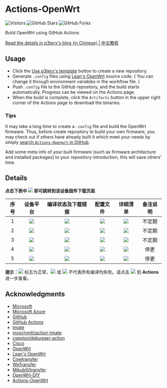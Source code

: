 # Actions-OpenWrt

![Visitors](https://visitor-badge.glitch.me/badge?page_id=zys91.Actions-OpenWrt)
![GitHub Stars](https://img.shields.io/github/stars/zys91/Actions-OpenWrt.svg?style=flat-square&label=Stars&logo=github)
![GitHub Forks](https://img.shields.io/github/forks/zys91/Actions-OpenWrt.svg?style=flat-square&label=Forks&logo=github)

Build OpenWrt using GitHub Actions

[Read the details in p3terx's blog (in Chinese) | 中文教程](https://p3terx.com/archives/build-openwrt-with-github-actions.html)


## Usage

- Click the [Use p3terx's template](https://github.com/P3TERX/Actions-OpenWrt/generate) button to create a new repository.
- Generate `.config` files using [Lean's OpenWrt](https://github.com/coolsnowwolf/lede) source code. ( You can change it through environment variables in the workflow file. )
- Push `.config` file to the GitHub repository, and the build starts automatically. Progress can be viewed on the Actions page.
- When the build is complete, click the `Artifacts` button in the upper right corner of the Actions page to download the binaries.

### Tips

It may take a long time to create a `.config` file and build the OpenWrt firmware. Thus, before create repository to build your own firmware, you may check out if others have already built it which meet your needs by simply [search `Actions-Openwrt` in GitHub](https://github.com/search?q=Actions-openwrt).

Add some meta info of your built firmware (such as firmware architecture and installed packages) to your repository introduction, this will save others' time.


## Details

**点击下表中 [![](https://img.shields.io/badge/设备-passing-32CD32.svg)](https://github.com/zys91/Actions-OpenWrt/actions) 即可跳转到该设备固件下载页面** 

|    序号   |     设备平台     |   编译状态及下载链接 |   配置文件   | 详细清单 | 备注说明 |
| :-----------------: | :-------------: |:-----------------: | :-----------------: |  :-----------------: |  :-----------------: |
| 1 |[![](https://img.shields.io/badge/OpenWrt-x86_64_(64位)-FFFFFF.svg)](https://github.com/zys91/Actions-OpenWrt/actions?query=workflow%3A%22Build+X86%2864bit%29+OpenWrt%22)|[![](https://github.com/zys91/Actions-OpenWrt/workflows/Build%20X86(64bit)%20OpenWrt/badge.svg)](https://github.com/zys91/Actions-OpenWrt/actions?query=workflow%3A%22Build+X86%2864bit%29+OpenWrt%22)|[![](https://img.shields.io/badge/编译-配置-orange.svg)](https://github.com/zys91/Actions-OpenWrt/blob/master/config/x86_64.config)|[![](https://img.shields.io/badge/插件-清单-orange.svg)](https://github.com/zys91/Actions-OpenWrt/blob/master/doc/luci-app_x86_64.txt)|不定期|
| 2 |[![](https://img.shields.io/badge/OpenWrt-红米_AC2100-FFFFFF.svg)](https://github.com/zys91/Actions-OpenWrt/actions?query=workflow%3A%22Build+Redmi+AC2100+OpenWrt%22)|[![](https://github.com/zys91/Actions-OpenWrt/workflows/Build%20Redmi%20AC2100%20OpenWrt/badge.svg)](https://github.com/zys91/Actions-OpenWrt/actions?query=workflow%3A%22Build+Redmi+AC2100+OpenWrt%22)|[![](https://img.shields.io/badge/编译-配置-orange.svg)](https://github.com/zys91/Actions-OpenWrt/blob/master/config/Redmi_AC2100.config)|[![](https://img.shields.io/badge/插件-清单-orange.svg)](https://github.com/zys91/Actions-OpenWrt/blob/master/doc/luci-app_Redmi_AC2100.txt)|不定期|
| 3 |[![](https://img.shields.io/badge/OpenWrt-小米_R4A_Gi-FFFFFF.svg)](https://github.com/zys91/Actions-OpenWrt/actions?query=workflow%3A%22Build+Xiaomi+R4A+Gi+OpenWrt%22)|[![](https://github.com/zys91/Actions-OpenWrt/workflows/Build%20Newifi%20D2%20OpenWrt/badge.svg)](https://github.com/zys91/Actions-OpenWrt/actions?query=workflow%3A%22Build+Xiaomi+R4A+Gi+OpenWrt%22)|[![](https://img.shields.io/badge/编译-配置-orange.svg)](https://github.com/zys91/Actions-OpenWrt/blob/master/config/Xiaomi_R4A_Gi.config)|[![](https://img.shields.io/badge/插件-清单-orange.svg)](https://github.com/zys91/Actions-OpenWrt/blob/master/doc/luci-app_Xiaomi_R4A_Gi.txt)|不定期|
| 4 |[![](https://img.shields.io/badge/OpenWrt-WPJ419-FFFFFF.svg)](https://github.com/zys91/Actions-OpenWrt/actions?query=workflow%3A%22Build+WPJ419+OpenWrt%22)|[![](https://github.com/zys91/Actions-OpenWrt/workflows/Build%20WPJ419%20OpenWrt/badge.svg)](https://github.com/zys91/Actions-OpenWrt/actions?query=workflow%3A%22Build+WPJ419+OpenWrt%22)|[![](https://img.shields.io/badge/编译-配置-orange.svg)](https://github.com/zys91/Actions-OpenWrt/blob/master/config/WPJ419.config)|[![](https://img.shields.io/badge/插件-清单-orange.svg)](https://github.com/zys91/Actions-OpenWrt/blob/master/doc/luci-app_WPJ419.txt)|停更|
| 5 |[![](https://img.shields.io/badge/OpenWrt-Newifi3_D2-FFFFFF.svg)](https://github.com/zys91/Actions-OpenWrt/actions?query=workflow%3A%22Build+Newifi+D2+OpenWrt%22)|[![](https://github.com/zys91/Actions-OpenWrt/workflows/Build%20Newifi%20D2%20OpenWrt/badge.svg)](https://github.com/zys91/Actions-OpenWrt/actions?query=workflow%3A%22Build+Newifi+D2+OpenWrt%22)|[![](https://img.shields.io/badge/编译-配置-orange.svg)](https://github.com/zys91/Actions-OpenWrt/blob/master/config/Newifi_D2.config)|[![](https://img.shields.io/badge/插件-清单-orange.svg)](https://github.com/zys91/Actions-OpenWrt/blob/master/doc/luci-app_Newifi_D2.txt)|停更|

**提示：**[![](https://img.shields.io/badge/设备-passing-32CD32.svg)](https://github.com/zys91/Actions-OpenWrt/actions) 标志为正常，[![](https://img.shields.io/badge/设备-failing-DC143C.svg)](https://github.com/zys91/Actions-OpenWrt/actions) 或 [![](https://img.shields.io/badge/设备-no_status-A9A9A9.svg)](https://github.com/zys91/Actions-OpenWrt/actions) 不代表所有编译均失败。请点击 [![](https://img.shields.io/badge/设备-状态-32CD32.svg)](https://github.com/zys91/Actions-OpenWrt/actions) 到 **Actions** 进一步查看。


## Acknowledgments

- [Microsoft](https://www.microsoft.com)
- [Microsoft Azure](https://azure.microsoft.com)
- [GitHub](https://github.com)
- [GitHub Actions](https://github.com/features/actions)
- [tmate](https://github.com/tmate-io/tmate)
- [mxschmitt/action-tmate](https://github.com/mxschmitt/action-tmate)
- [csexton/debugger-action](https://github.com/csexton/debugger-action)
- [Cisco](https://www.cisco.com/)
- [OpenWrt](https://github.com/openwrt/openwrt)
- [Lean's OpenWrt](https://github.com/coolsnowwolf/lede)
- [Cowtransfer](https://cowtransfer.com)
- [WeTransfer](https://wetransfer.com/)
- [Mikubill/transfer](https://github.com/Mikubill/transfer)
- [OpenWrt-DIY](https://github.com/IvanSolis1989/OpenWrt-DIY)
- [Actions-OpenWrt](https://github.com/P3TERX/Actions-OpenWrt)


